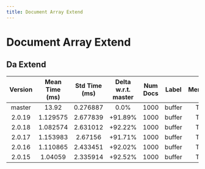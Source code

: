 ```yaml
---
title: Document Array Extend
---
```

# Document Array Extend

## Da Extend

| Version | Mean Time (ms) | Std Time (ms) | Delta w.r.t. master | Num Docs | Label | Memmap | Iterations |
| :---: | :---: | :---: | :---: | :---: | :---: | :---: | :---: |
| master | 13.92 | 0.276887 | 0.0% | 1000 | buffer | True | 25 |
| 2.0.19 | 1.129575 | 2.677839 | +91.89% | 1000 | buffer | True | 25 |
| 2.0.18 | 1.082574 | 2.631012 | +92.22% | 1000 | buffer | True | 25 |
| 2.0.17 | 1.153983 | 2.67156 | +91.71% | 1000 | buffer | True | 25 |
| 2.0.16 | 1.110865 | 2.433451 | +92.02% | 1000 | buffer | True | 25 |
| 2.0.15 | 1.04059 | 2.335914 | +92.52% | 1000 | buffer | True | 25 |
